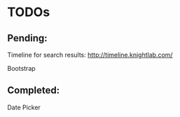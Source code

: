 TODOs
=======================================================================================

## Pending:

Timeline for search results:
  http://timeline.knightlab.com/

Bootstrap


## Completed:

Date Picker
